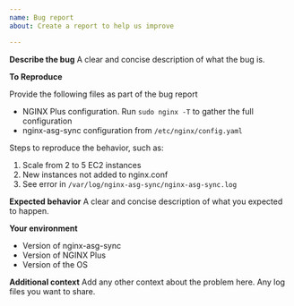 ```yaml
---
name: Bug report
about: Create a report to help us improve

---
```


**Describe the bug**
A clear and concise description of what the bug is.

**To Reproduce**

Provide the following files as part of the bug report

- NGINX Plus configuration. Run `sudo nginx -T` to gather the full configuration
- nginx-asg-sync configuration from `/etc/nginx/config.yaml`

Steps to reproduce the behavior, such as:

1. Scale from 2 to 5 EC2 instances
2. New instances not added to nginx.conf
3. See error in `/var/log/nginx-asg-sync/nginx-asg-sync.log`

**Expected behavior**
A clear and concise description of what you expected to happen.

**Your environment**

- Version of nginx-asg-sync
- Version of NGINX Plus
- Version of the OS

**Additional context**
Add any other context about the problem here. Any log files you want to share.
